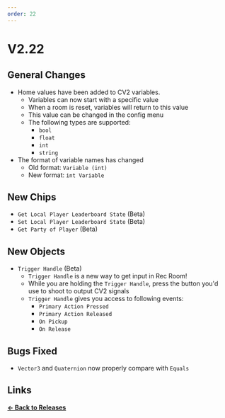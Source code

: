 ```yaml
---
order: 22
---
```


# V2.22

## General Changes

- Home values have been added to CV2 variables.
  - Variables can now start with a specific value
  - When a room is reset, variables will return to this value
  - This value can be changed in the config menu
  - The following types are supported:
    - `bool`
    - `float`
    - `int`
    - `string`
- The format of variable names has changed
  - Old format: `Variable (int)`
  - New format: `int Variable`

## New Chips

- `Get Local Player Leaderboard State` (Beta)
- `Set Local Player Leaderboard State` (Beta)
- `Get Party of Player` (Beta)

## New Objects

- `Trigger Handle` (Beta)
  - `Trigger Handle` is a new way to get input in Rec Room!
  - While you are holding the `Trigger Handle`, press the button you'd use to shoot to output CV2 signals
  - `Trigger Handle` gives you access to following events:
    - `Primary Action Pressed`
    - `Primary Action Released`
    - `On Pickup`
    - `On Release`

## Bugs Fixed

- `Vector3` and `Quaternion` now properly compare with `Equals`

## Links

**[<- Back to Releases](./)**
